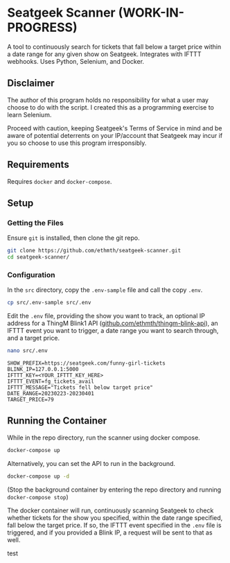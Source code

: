 # Seatgeek Scanner (WORK-IN-PROGRESS)

A tool to continuously search for tickets that fall below a target price within a date range for any given show on Seatgeek. Integrates with IFTTT webhooks. Uses Python, Selenium, and Docker.

## Disclaimer

The author of this program holds no responsibility for what a user may choose to do with the script. I created this as a programming exercise to learn Selenium.

Proceed with caution, keeping Seatgeek's Terms of Service in mind and be aware of potential deterrents on your IP/account that Seatgeek may incur if you so choose to use this program irresponsibly.

## Requirements

Requires `docker` and `docker-compose`.

## Setup

### Getting the Files

Ensure `git` is installed, then clone the git repo.

```sh
git clone https://github.com/ethmth/seatgeek-scanner.git
cd seatgeek-scanner/
```

### Configuration

In the `src` directory, copy the `.env-sample` file and call the copy `.env`.

```sh
cp src/.env-sample src/.env
```

Edit the `.env` file, providing the show you want to track, an optional IP address for a ThingM Blink1 API ([github.com/ethmth/thingm-blink-api](https://github.com/ethmth/thingm-blink-api)), an IFTTT event you want to trigger, a date range you want to search through, and a target price.

```sh
nano src/.env
```

```
SHOW_PREFIX=https://seatgeek.com/funny-girl-tickets
BLINK_IP=127.0.0.1:5000
IFTTT_KEY=<YOUR_IFTTT_KEY_HERE>
IFTTT_EVENT=fg_tickets_avail
IFTTT_MESSAGE="Tickets fell below target price"
DATE_RANGE=20230223-20230401
TARGET_PRICE=79
```

## Running the Container

While in the repo directory, run the scanner using docker compose.

```sh
docker-compose up
```

Alternatively, you can set the API to run in the background.

```sh
docker-compose up -d
```

(Stop the background container by entering the repo directory and running `docker-compose stop`)

The docker container will run, continuously scanning Seatgeek to check whether tickets for the show you specified, within the date range specified, fall below the target price. If so, the IFTTT event specified in the `.env` file is triggered, and if you provided a Blink IP, a request will be sent to that as well.

test
